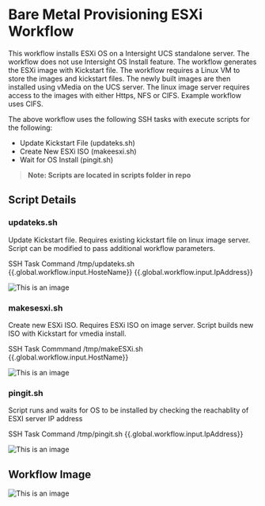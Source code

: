 # Bare Metal Provisioning ESXi Workflow

This workflow installs ESXi OS on a Intersight UCS standalone server. The workflow does not use Intersight OS Install feature. The workflow generates the ESXi image with Kickstart file. The workflow requires a Linux VM to store the images and kickstart files. The newly built images are then installed using vMedia on the UCS server. The linux image server requires access to the images with either Https, NFS or CIFS. Example workflow uses CIFS.    

The above workflow uses the following SSH tasks with execute scripts for the following:
 - Update Kickstart File (updateks.sh)
 - Create New ESXi ISO (makeesxi.sh)
 - Wait for OS Install (pingit.sh)  
 > **Note: Scripts are located in scripts folder in repo**


## Script Details

### updateks.sh
Update Kickstart file. Requires existing kickstart file on linux image server. Script can be modified to pass additional workflow parameters.

SSH Task Command  /tmp/updateks.sh {{.global.workflow.input.HosteName}} {{.global.workflow.input.IpAddress}}

![This is an image](images/updateks.PNG)


### makesesxi.sh
Create new ESXi ISO. Requires ESXi ISO on image server. Script builds new ISO with Kickstart for vmedia install.

SSH Task Commmand /tmp/makeESXi.sh {{.global.workflow.input.HostName}}

![This is an image](images/makeESXi.PNG)


### pingit.sh
Script runs and waits for OS to be installed by checking the reachablity of ESXI server IP address

SSH Task Command /tmp/pingit.sh {{.global.workflow.input.IpAddress}}

![This is an image](images/pingit.PNG)


## Workflow Image

![This is an image](images/workflow.PNG)

